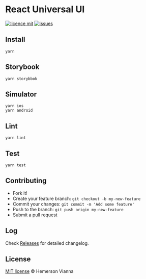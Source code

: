 # React Universal UI

[![licence mit](https://img.shields.io/badge/license-MIT-blue.svg?style=flat-square)](http://hemersonvianna.mit-license.org/)
[![issues](https://img.shields.io/github/issues/descco-ui/react-universal.svg?style=flat-square)](https://github.com/descco-ui/react-universal/issues)

## Install

```
yarn
```

## Storybook

```
yarn storybbok
```

## Simulator

```
yarn ios
yarn android
```

## Lint

```
yarn lint
```

## Test

```
yarn test
```

## Contributing

- Fork it!
- Create your feature branch: `git checkout -b my-new-feature`
- Commit your changes: `git commit -m 'Add some feature'`
- Push to the branch: `git push origin my-new-feature`
- Submit a pull request

## Log

Check [Releases](https://github.com/descco-ui/react-universal/releases) for detailed changelog.

## License

[MIT license](http://hemersonvianna.mit-license.org/) © Hemerson Vianna
